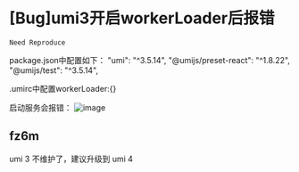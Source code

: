 # [Bug]umi3开启workerLoader后报错

`Need Reproduce`

package.json中配置如下：
"umi": "^3.5.14",
"@umijs/preset-react": "^1.8.22",
"@umijs/test": "^3.5.14",

.umirc中配置workerLoader:{}

启动服务会报错：
![image](https://github.com/umijs/umi/assets/18034841/047f6527-e7fa-49d1-98e3-f413153968b4)

## fz6m

umi 3 不维护了，建议升级到 umi 4
